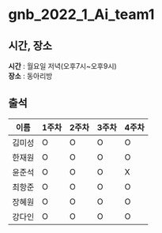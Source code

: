 # gnb_2022_1_Ai_team1

## 시간, 장소
**시간** : 월요일 저녁(오후7시~오후9시) 
<br>
**장소** : 동아리방

## 출석
| 이름 | 1주차 | 2주차 | 3주차 | 4주차 |
|---|---|---|---|---|
| 김미성 | O | O | O | O |
| 한재원 | O | O | O | O |
| 윤준석 | O | O | O | X |
| 최항준 | O | O | O | O |
| 장혜원 | O | O | O | O |
| 강다인 | O | O | O | O |

